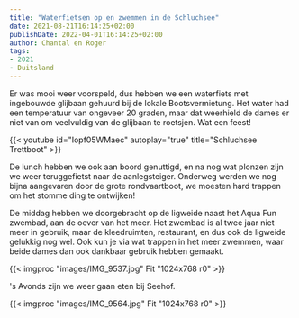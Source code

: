 ```yaml
---
title: "Waterfietsen op en zwemmen in de Schluchsee"
date: 2021-08-21T16:14:25+02:00
publishDate: 2022-04-01T16:14:25+02:00
author: Chantal en Roger
tags:
- 2021
- Duitsland
---
```


Er was mooi weer voorspeld, dus hebben we een waterfiets met ingebouwde glijbaan gehuurd bij de lokale Bootsvermietung. Het water had een temperatuur van ongeveer 20 graden, maar dat weerhield de dames er niet van om veelvuldig van de glijbaan te roetsjen. Wat een feest!

{{< youtube id="Iopf05WMaec" autoplay="true" title="Schluchsee Trettboot" >}}

De lunch hebben we ook aan boord genuttigd, en na nog wat plonzen zijn we weer teruggefietst naar de aanlegsteiger. Onderweg werden we nog bijna aangevaren door de grote rondvaartboot, we moesten hard trappen om het stomme ding te ontwijken!

De middag hebben we doorgebracht op de ligweide naast het Aqua Fun zwembad, aan de oever van het meer. Het zwembad is al twee jaar niet meer in gebruik, maar de kleedruimten, restaurant, en dus ook de ligweide gelukkig nog wel. Ook kun je via wat trappen in het meer zwemmen, waar beide dames dan ook dankbaar gebruik hebben gemaakt.

{{< imgproc "images/IMG_9537.jpg" Fit "1024x768 r0" >}}

's Avonds zijn we weer gaan eten bij Seehof.

{{< imgproc "images/IMG_9564.jpg" Fit "1024x768 r0" >}}
